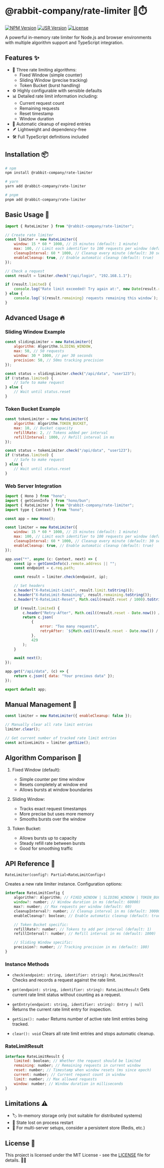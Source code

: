 # @rabbit-company/rate-limiter 🐇⏱️

[![NPM Version](https://img.shields.io/npm/v/@rabbit-company/rate-limiter)](https://www.npmjs.com/package/@rabbit-company/rate-limiter)
[![JSR Version](https://jsr.io/badges/@rabbit-company/rate-limiter)](https://jsr.io/@rabbit-company/rate-limiter)
[![License](https://img.shields.io/npm/l/@rabbit-company/rate-limiter)](LICENSE)

A powerful in-memory rate limiter for Node.js and browser environments with multiple algorithm support and TypeScript integration.

## Features ✨

- 🚦 Three rate limiting algorithms:
  - Fixed Window (simple counter)
  - Sliding Window (precise tracking)
  - Token Bucket (burst handling)
- ⚙️ Highly configurable with sensible defaults
- 📊 Detailed rate limit information including:
  - Current request count
  - Remaining requests
  - Reset timestamp
  - Window duration
- 🧹 Automatic cleanup of expired entries
- 🪶 Lightweight and dependency-free
- 🛠️ Full TypeScript definitions included

## Installation 📦

```bash
# npm
npm install @rabbit-company/rate-limiter

# yarn
yarn add @rabbit-company/rate-limiter

# pnpm
pnpm add @rabbit-company/rate-limiter
```

## Basic Usage 🚀

```js
import { RateLimiter } from "@rabbit-company/rate-limiter";

// Create rate limiter
const limiter = new RateLimiter({
	window: 15 * 60 * 1000, // 15 minutes (default: 1 minute)
	max: 100, // Limit each identifier to 100 requests per window (default: 60)
	cleanupInterval: 60 * 1000, // Cleanup every minute (default: 30 seconds)
	enableCleanup: true, // Enable automatic cleanup (default: true)
});

// Check a request
const result = limiter.check("/api/login", "192.168.1.1");

if (result.limited) {
	console.log("Rate limit exceeded! Try again at:", new Date(result.reset));
} else {
	console.log(`${result.remaining} requests remaining this window`);
}
```

## Advanced Usage 🔥

### Sliding Window Example

```js
const slidingLimiter = new RateLimiter({
	algorithm: Algorithm.SLIDING_WINDOW,
	max: 50, // 50 requests
	window: 30 * 1000, // per 30 seconds
	precision: 50, // 50ms tracking precision
});

const status = slidingLimiter.check("/api/data", "user123");
if (!status.limited) {
	// Safe to make request
} else {
	// Wait until status.reset
}
```

### Token Bucket Example

```js
const tokenLimiter = new RateLimiter({
	algorithm: Algorithm.TOKEN_BUCKET,
	max: 10, // Bucket capacity
	refillRate: 2, // Tokens added per interval
	refillInterval: 1000, // Refill interval in ms
});

const status = tokenLimiter.check("/api/data", "user123");
if (!status.limited) {
	// Safe to make request
} else {
	// Wait until status.reset
}
```

### Web Server Integration

```js
import { Hono } from "hono";
import { getConnInfo } from "hono/bun";
import { RateLimiter } from "@rabbit-company/rate-limiter";
import type { Context } from "hono";

const app = new Hono();

const limiter = new RateLimiter({
	window: 15 * 60 * 1000, // 15 minutes (default: 1 minute)
	max: 100, // Limit each identifier to 100 requests per window (default: 60)
	cleanupInterval: 60 * 1000, // Cleanup every minute (default: 30 seconds)
	enableCleanup: true, // Enable automatic cleanup (default: true)
});

app.use("*", async (c: Context, next) => {
	const ip = getConnInfo(c).remote.address || "";
	const endpoint = c.req.path;

	const result = limiter.check(endpoint, ip);

	// Set headers
	c.header("X-RateLimit-Limit", result.limit.toString());
	c.header("X-RateLimit-Remaining", result.remaining.toString());
	c.header("X-RateLimit-Reset", Math.ceil(result.reset / 1000).toString());

	if (result.limited) {
		c.header("Retry-After", Math.ceil((result.reset - Date.now()) / 1000).toString());
		return c.json(
			{
				error: "Too many requests",
				retryAfter: `${Math.ceil((result.reset - Date.now()) / 1000)} seconds`,
			},
			429
		);
	}

	await next();
});

app.get("/api/data", (c) => {
	return c.json({ data: "Your precious data" });
});

export default app;
```

## Manual Management 👷

```js
const limiter = new RateLimiter({ enableCleanup: false });

// Manually clear all rate limit entries
limiter.clear();

// Get current number of tracked rate limit entries
const activeLimits = limiter.getSize();
```

## Algorithm Comparison 🤔

1. Fixed Window (default):

   - Simple counter per time window
   - Resets completely at window end
   - Allows bursts at window boundaries

2. Sliding Window:

   - Tracks exact request timestamps
   - More precise but uses more memory
   - Smooths bursts over the window

3. Token Bucket:
   - Allows bursts up to capacity
   - Steady refill rate between bursts
   - Good for smoothing traffic

## API Reference 📖

`RateLimiter(config?: Partial<RateLimitConfig>)`

Creates a new rate limiter instance. Configuration options:

```js
interface RateLimitConfig {
	algorithm?: Algorithm; // FIXED_WINDOW | SLIDING_WINDOW | TOKEN_BUCKET
	window?: number; // Window duration in ms (default: 60000)
	max?: number; // Max requests per window (default: 60)
	cleanupInterval?: number; // Cleanup interval in ms (default: 30000)
	enableCleanup?: boolean; // Enable automatic cleanup (default: true)

	// Token Bucket specific:
	refillRate?: number; // Tokens to add per interval (default: 1)
	refillInterval?: number; // Refill interval in ms (default: 1000)

	// Sliding Window specific:
	precision?: number; // Tracking precision in ms (default: 100)
}
```

### Instance Methods

- `check(endpoint: string, identifier: string): RateLimitResult`
  Checks and records a request against the rate limit.

- `get(endpoint: string, identifier: string): RateLimitResult`
  Gets current rate limit status without counting as a request.

- `getEntry(endpoint: string, identifier: string): Entry | null`
  Returns the current rate limit entry for inspection.

- `getSize(): number`
  Returns number of active rate limit entries being tracked.

- `clear(): void`
  Clears all rate limit entries and stops automatic cleanup.

### RateLimitResult

```js
interface RateLimitResult {
	limited: boolean; // Whether the request should be limited
	remaining: number; // Remaining requests in current window
	reset: number; // Timestamp when window resets (ms since epoch)
	current: number; // Current request count in window
	limit: number; // Max allowed requests
	window: number; // Window duration in milliseconds
}
```

## Limitations ⚠️

- 🏷️ In-memory storage only (not suitable for distributed systems)
- 🔄 State lost on process restart
- 🔗 For multi-server setups, consider a persistent store (Redis, etc.)

## License 📄

This project is licensed under the MIT License - see the [LICENSE](https://github.com/Rabbit-Company/RateLimiter-JS/blob/main/LICENSE) file for details. 🐇💕
